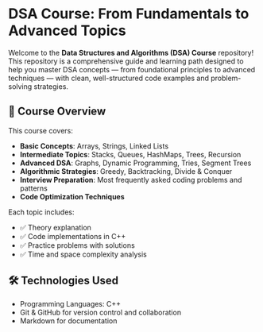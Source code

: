 # DSA Course: From Fundamentals to Advanced Topics

Welcome to the **Data Structures and Algorithms (DSA) Course** repository! This repository is a comprehensive guide and learning path designed to help you master DSA concepts — from foundational principles to advanced techniques — with clean, well-structured code examples and problem-solving strategies.

## 🚀 Course Overview

This course covers:

- **Basic Concepts**: Arrays, Strings, Linked Lists
- **Intermediate Topics**: Stacks, Queues, HashMaps, Trees, Recursion
- **Advanced DSA**: Graphs, Dynamic Programming, Tries, Segment Trees
- **Algorithmic Strategies**: Greedy, Backtracking, Divide & Conquer
- **Interview Preparation**: Most frequently asked coding problems and patterns
- **Code Optimization Techniques**

Each topic includes:
- ✅ Theory explanation
- ✅ Code implementations in C++
- ✅ Practice problems with solutions
- ✅ Time and space complexity analysis

## 🛠️ Technologies Used

- Programming Languages: C++ 
- Git & GitHub for version control and collaboration
- Markdown for documentation